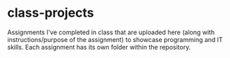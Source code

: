 # class-projects
Assignments I've completed in class that are uploaded here (along with instructions/purpose of the assignment) to showcase programming and IT skills. Each assignment has its own folder within the repository.
